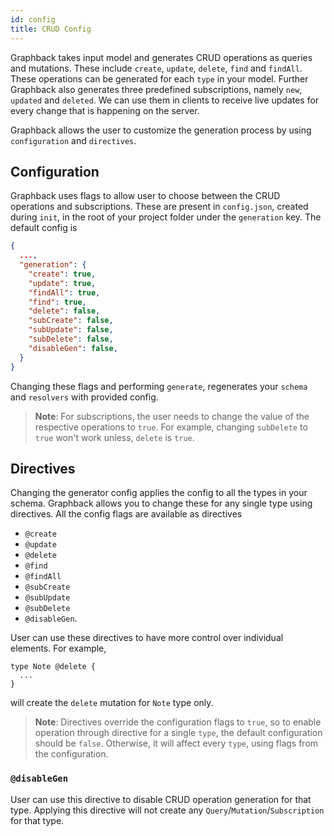 ```yaml
---
id: config
title: CRUD Config
---
```


Graphback takes input model and generates CRUD operations as queries and mutations.
 These include `create`, `update`, `delete`, `find` and `findAll`. These operations can be generated for each `type` in your model.
 Further Graphback also generates three predefined subscriptions, namely `new`, `updated` and `deleted`.
We can use them in clients to receive live updates for every change that is happening on the server.

 Graphback allows the user to customize the generation process by using `configuration` and `directives`.

## Configuration
Graphback uses flags to allow user to choose between the CRUD operations and subscriptions. These are present in `config.json`, created during `init`,
in the root of your project folder under the `generation` key. The default config is
```json
{
  ...,
  "generation": {
    "create": true,
    "update": true,
    "findAll": true,
    "find": true,
    "delete": false,
    "subCreate": false,
    "subUpdate": false,
    "subDelete": false,
    "disableGen": false,
  }
}
```
Changing these flags and performing `generate`, regenerates your `schema` and `resolvers` with provided config.
> **Note**: For subscriptions, the user needs to change the value of the respective operations to `true`. For example, changing
`subDelete` to `true` won't work unless, `delete` is `true`.

## Directives
Changing the generator config applies the config to all the types in your schema. Graphback allows you to change these for any single type using directives. All the config flags are available as directives
- `@create`
- `@update`
- `@delete`
- `@find`
- `@findAll`
- `@subCreate`
- `@subUpdate`
- `@subDelete`
- `@disableGen`.

User can use these directives to have more control over individual elements. For example,
```
type Note @delete {
  ...
}
```
will create the `delete` mutation for `Note` type only.

> **Note**: Directives override the configuration flags to `true`, so to enable operation through directive for a single `type`,
> the default configuration should be `false`. Otherwise, it will affect every `type`, using flags from the configuration.

### `@disableGen`
User can use this directive to disable CRUD operation generation for that type. Applying this directive will not create any 
`Query`/`Mutation`/`Subscription` for that type.